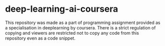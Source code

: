 # deep-learning-ai-coursera
This repository was made as a part of programming assignment provided as a specialisation in deeplearning by coursera.
There is a strict regulation of copying and viewers are restricted not to copy any code from this repository even as a code snippet.